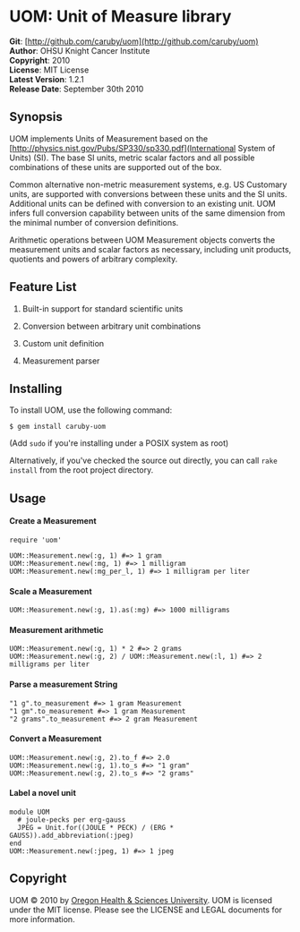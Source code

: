UOM: Unit of Measure library
============================

**Git**:          [http://github.com/caruby/uom](http://github.com/caruby/uom)    
**Author**:       OHSU Knight Cancer Institute    
**Copyright**:    2010    
**License**:      MIT License    
**Latest Version**: 1.2.1    
**Release Date**: September 30th 2010    

Synopsis
--------

UOM implements Units of Measurement based on the
[http://physics.nist.gov/Pubs/SP330/sp330.pdf](International System of Units) (SI).
The base SI units, metric scalar factors and all possible combinations of these units
are supported out of the box.

Common alternative non-metric measurement systems, e.g. US Customary units, are
supported with conversions between these units and the SI units.
Additional units can be defined with conversion to an existing unit.
UOM infers full conversion capability between units of the same dimension from
the minimal number of conversion definitions.

Arithmetic operations between UOM Measurement objects converts the measurement units
and scalar factors as necessary, including unit products, quotients and powers of
arbitrary complexity.

Feature List
------------

1. Built-in support for standard scientific units

2. Conversion between arbitrary unit combinations

3. Custom unit definition

4. Measurement parser

Installing
----------

To install UOM, use the following command:

    $ gem install caruby-uom

(Add `sudo` if you're installing under a POSIX system as root)

Alternatively, if you've checked the source out directly, you can call
`rake install` from the root project directory.

Usage
-----

#### Create a Measurement
    require 'uom'

    UOM::Measurement.new(:g, 1) #=> 1 gram
    UOM::Measurement.new(:mg, 1) #=> 1 milligram
    UOM::Measurement.new(:mg_per_l, 1) #=> 1 milligram per liter

#### Scale a Measurement

    UOM::Measurement.new(:g, 1).as(:mg) #=> 1000 milligrams

#### Measurement arithmetic

    UOM::Measurement.new(:g, 1) * 2 #=> 2 grams
    UOM::Measurement.new(:g, 2) / UOM::Measurement.new(:l, 1) #=> 2 milligrams per liter

#### Parse a measurement String

    "1 g".to_measurement #=> 1 gram Measurement
    "1 gm".to_measurement #=> 1 gram Measurement
    "2 grams".to_measurement #=> 2 gram Measurement

#### Convert a Measurement

    UOM::Measurement.new(:g, 2).to_f #=> 2.0
    UOM::Measurement.new(:g, 1).to_s #=> "1 gram"
    UOM::Measurement.new(:g, 2).to_s #=> "2 grams"

#### Label a novel unit

    module UOM
      # joule-pecks per erg-gauss
      JPEG = Unit.for((JOULE * PECK) / (ERG * GAUSS)).add_abbreviation(:jpeg)
    end
    UOM::Measurement.new(:jpeg, 1) #=> 1 jpeg

Copyright
---------

UOM &copy; 2010 by [Oregon Health & Sciences University](mailto:loneyf@ohsu.edu).
UOM is licensed under the MIT license. Please see the LICENSE and LEGAL
documents for more information.
